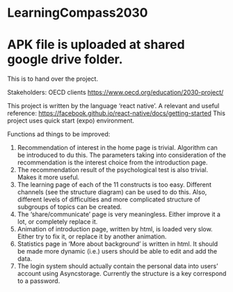 # LearningCompass2030
# APK file is uploaded at shared google drive folder.
This is to hand over the project.

Stakeholders: OECD clients https://www.oecd.org/education/2030-project/

This project is written by the language ‘react native’. A relevant and useful reference:
https://facebook.github.io/react-native/docs/getting-started
This project uses quick start (expo) environment.

Functions ad things to be improved:
1. Recommendation of interest in the home page is trivial. Algorithm can be introduced to du this. The parameters taking into consideration of the recommendation is the interest choice from the introduction page.
2. The recommendation result of the psychological test is also trivial. Makes it more useful.
3. The learning page of each of the 11 constructs is too easy. Different channels (see the structure diagram) can be used to do this. Also, different levels of difficulties and more complicated structure of subgroups of topics can be created.
4. The ‘share/communicate’ page is very meaningless. Either improve it a lot, or completely replace it.
5. Animation of introduction page, written by html, is loaded very slow. Either try to fix it, or replace it by another animation.
6. Statistics page in ‘More about background’ is written in html. It should be made more dynamic (i.e.) users should be able to edit and add the data.
7. The login system should actually contain the personal data into users’ account using Asyncstorage. Currently the structure is a key correspond to a password.
